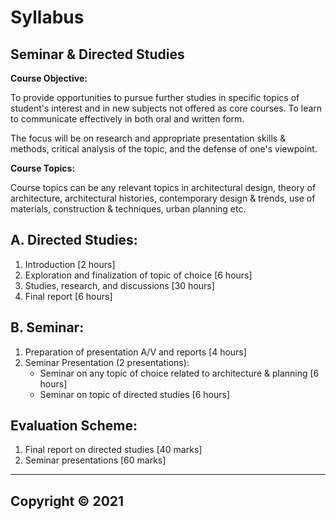 # Syllabus

## **Seminar & Directed Studies**

**Course Objective:**

To provide opportunities to pursue further studies in specific topics of student's interest and in new subjects not offered as core courses. To learn to communicate effectively in both oral and written form. 

The focus will be on research and appropriate presentation skills & methods, critical analysis of the topic, and the defense of one's viewpoint.

**Course Topics:**

Course topics can be any relevant topics in architectural design, theory of architecture, architectural histories, contemporary design & trends, use of materials, construction & techniques, urban planning etc.

## **A. Directed Studies:**

1. Introduction [2 hours]
2. Exploration and finalization of topic of choice [6 hours]
3. Studies, research, and discussions [30 hours]
4. Final report [6 hours]

## **B. Seminar:**

1. Preparation of presentation A/V and reports [4 hours]
2. Seminar Presentation (2 presentations):
   * Seminar on any topic of choice related to architecture & planning [6 hours]
   * Seminar on topic of directed studies [6 hours]

## **Evaluation Scheme:**

1. Final report on directed studies [40 marks]
2. Seminar presentations [60 marks]

***

## Copyright © 2021 
